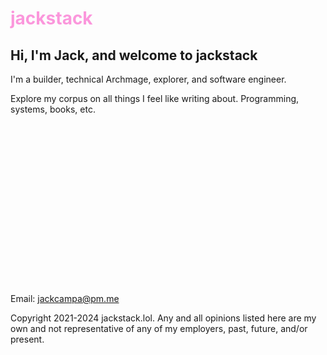 <h1 style="color: #fb97dc">jackstack</h1>

## Hi, I'm Jack, and welcome to jackstack

I'm a builder, technical Archmage, explorer, and software engineer.

Explore my corpus on all things I feel like writing about.
Programming, systems, books, etc.

<br />
<br />
<br />
<br />
<br />
<br />
<br />
<br />
<br />
<br />
<br />
<br />
<br />
<br />
<br />
<br />
Email: <a href="mailto:jackcampa@pm.me">jackcampa@pm.me</a>

Copyright 2021-2024 jackstack.lol.
Any and all opinions listed here are my own and not representative of any of my employers, past, future, and/or present.
